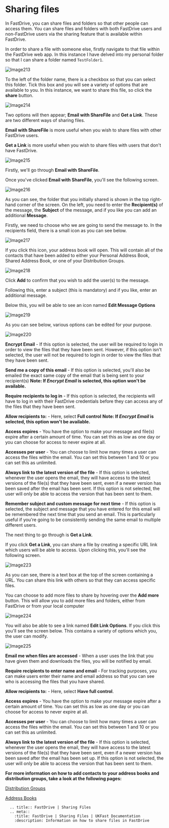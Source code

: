 # Sharing files

In FastDrive, you can share files and folders so that other people can access them. You can share files and folders with both FastDrive users and non-FastDrive users via the sharing feature that is available within FastDrive.

In order to share a file with someone else, firstly navigate to that file within the FastDrive web app. In this instance I have delved into my personal folder so that I can share a folder named `TestFolder1`.

![Image213](files/Image213.png)

To the left of the folder name, there is a checkbox so that you can select this folder. Tick this box and you will see a variety of options that are available to you. In this instance, we want to share this file, so click the __share__ button.

![Image214](files/Image214.png)

Two options will then appear; __Email with ShareFile__ and __Get a Link__. These are two different ways of sharing files.

__Email with ShareFile__ is more useful when you wish to share files with other FastDrive users.

__Get a Link__ is more useful when you wish to share files with users that don't have FastDrive.

![Image215](files/Image215.png)

Firstly, we'll go through __Email with ShareFile__.

Once you've clicked __Email with ShareFile__, you'll see the following screen.

![Image216](files/Image216.png)

As you can see, the folder that you initially shared is shown in the top right-hand corner of the screen. On the left, you need to enter the __Recipient(s)__ of the message, the __Subject__ of the message, and if you like you can add an additional __Message__.

Firstly, we need to choose who we are going to send the message to. In the recipients field, there is a small icon as you can see below.

![Image217](files/Image217.png)

If you click this icon, your address book will open. This will contain all of the contacts that have been added to either your Personal Address Book, Shared Address Book, or one of your Distribution Groups.

![Image218](files/Image218.png)

Click __Add__ to confirm that you wish to add the user(s) to the message.

Following this, enter a subject (this is mandatory) and if you like, enter an additional message.

Below this, you will be able to see an icon named __Edit Message Options__

![Image219](files/Image219.png)

As you can see below, various options can be edited for your purpose.

![Image220](files/Image220.png)

__Encrypt Email__ - If this option is selected, the user will be required to login in order to view the files that they have been sent. However, if this option isn't selected, the user will not be required to login in order to view the files that they have been sent.

__Send me a copy of this email__ - If this option is selected, you'll also be emailed the exact same copy of the email that is being sent to your recipient(s) __Note: If _Encrypt Email_ is selected, this option won't be available.__

__Require recipients to log in__ - If this option is selected, the recipients will have to log in with their FastDrive credentials before they can access any of the files that they have been sent.

__Allow recipients to:__ - Here, select __Full control__ __Note: If _Encrypt Email_ is selected, this option won't be available.__

__Access expires__ - You have the option to make your message and file(s) expire after a certain amount of time. You can set this as low as one day or you can choose for access to never expire at all.

__Accesses per user__ - You can choose to limit how many times a user can access the files within the email. You can set this between 1 and 10 or you can set this as unlimited.

__Always link to the latest version of the file__ - If this option is selected, whenever the user opens the email, they will have access to the latest versions of the file(s) that they have been sent, even if a newer version has been saved after the email has been sent. If this option is not selected, the user will only be able to access the version that has been sent to them.

__Remember subject and custom message for next time__ - If this option is selected, the subject and message that you have entered for this email will be remembered the next time that you send an email. This is particularly useful if you're going to be consistently sending the same email to multiple different users.

The next thing to go through is __Get a Link__.

If you click __Get a Link__, you can share a file by creating a specific URL link which users will be able to access. Upon clicking this, you'll see the following screen.

![Image223](files/Image223.png)

As you can see, there is a text box at the top of the screen containing a URL. You can share this link with others so that they can access specific files.

You can choose to add more files to share by hovering over the __Add more__ button. This will allow you to add more files and folders, either from FastDrive or from your local computer

![Image224](files/Image224.png)

You will also be able to see a link named __Edit Link Options__. If you click this you'll see the screen below. This contains a variety of options which you, the user can modify.

![Image225](files/Image225.png)

__Email me when files are accessed__ - When a user uses the link that you have given them and downloads the files, you will be notified by email.

__Require recipients to enter name and email__ - For tracking purposes, you can make users enter their name and email address so that you can see who is accessing the files that you have shared.

__Allow recipients to:__ - Here, select __Have full control__.

__Access expires__ - You have the option to make your message expire after a certain amount of time. You can set this as low as one day or you can choose for access to never expire at all.

__Accesses per user__ - You can choose to limit how many times a user can access the files within the email. You can set this between 1 and 10 or you can set this as unlimited.

__Always link to the latest version of the file__ - If this option is selected, whenever the user opens the email, they will have access to the latest versions of the file(s) that they have been sent, even if a newer version has been saved after the email has been set up. If this option is not selected, the user will only be able to access the version that has been sent to them.

__For more information on how to add contacts to your address books and distribution groups, take a look at the following pages:__

[Distribution Groups](/desktop/fastdrive/distributiongroups)

[Address Books](/desktop/fastdrive/addressbooks)

```eval_rst
  .. title:: FastDrive | Sharing Files
  .. meta::
    :title: FastDrive | Sharing Files | UKFast Documentation
    :description: Information on how to share files in FastDrive
```

